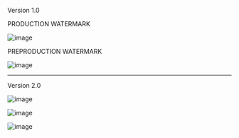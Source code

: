Version 1.0

PRODUCTION WATERMARK

![image](https://github.com/user-attachments/assets/f8c4bc07-382e-4b13-9739-a5acd44d71aa)

PREPRODUCTION WATERMARK

![image](https://github.com/user-attachments/assets/4e806071-5d89-4741-995d-5e6fe7b034c4)

---------------------------------------

Version 2.0

![image](https://github.com/user-attachments/assets/432096fe-49de-4203-8631-5c2ffa8f5bab)


![image](https://github.com/user-attachments/assets/a129b5b3-bd88-4a87-a9e4-f1fcb177d76c)

![image](https://github.com/user-attachments/assets/b056c31d-4ae5-4e30-a988-3cb7f29581eb)


